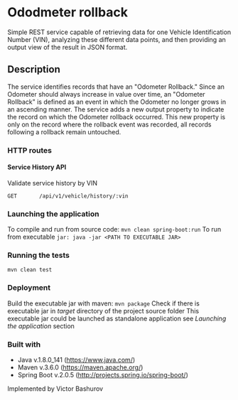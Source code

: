 # Ododmeter rollback

Simple REST service capable of retrieving data for one Vehicle Identification Number (VIN),
analyzing these different data points, and then providing an output view of the result in JSON format.

## Description

The service identifies records that have an "Odometer Rollback." Since an Odometer should
always increase in value over time, an "Odometer Rollback" is defined as an event in which the
Odometer no longer grows in an ascending manner. The service adds a new output property to indicate
the record on which the Odometer rollback occurred. This new property is only on the
record where the rollback event was recorded, all records following a rollback remain
untouched.

### HTTP routes

#### Service History API

Validate service history by VIN
```
GET       /api/v1/vehicle/history/:vin
```

### Launching the application

To compile and run from source code: `mvn clean spring-boot:run`
To run from executable `jar: java -jar <PATH TO EXECUTABLE JAR>`

### Running the tests

`mvn clean test`

### Deployment

Build the executable jar with maven: `mvn package`
Check if there is executable jar in _target_ directory of the project source folder
This executable jar could be launched as standalone application see _Launching the application_ section

### Built with

- Java v.1.8.0_141 (https://www.java.com/)
- Maven v.3.6.0 (https://maven.apache.org/)
- Spring Boot v.2.0.5 (http://projects.spring.io/spring-boot/)

Implemented by Victor Bashurov
